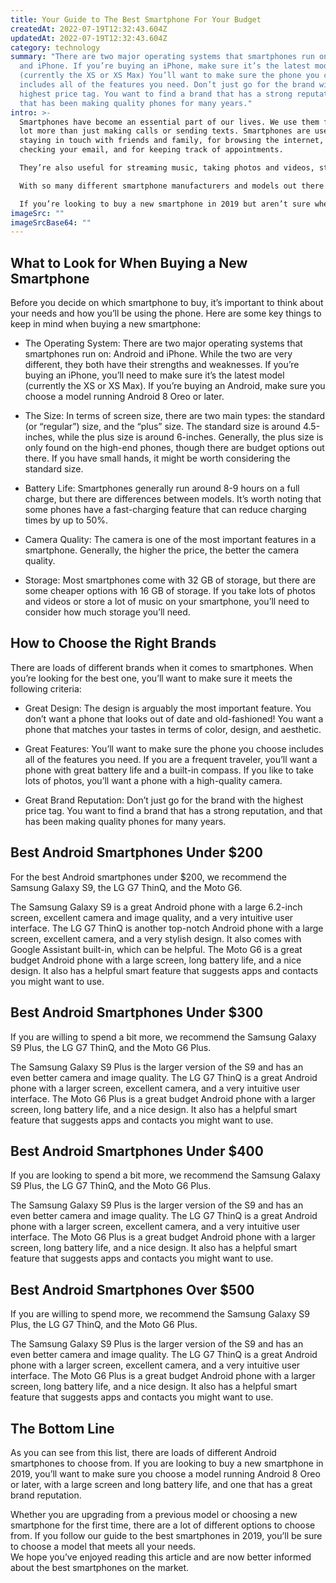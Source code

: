 ```yaml
---
title: Your Guide to The Best Smartphone For Your Budget
createdAt: 2022-07-19T12:32:43.604Z
updatedAt: 2022-07-19T12:32:43.604Z
category: technology
summary: "There are two major operating systems that smartphones run on: Android
  and iPhone. If you’re buying an iPhone, make sure it’s the latest model
  (currently the XS or XS Max) You’ll want to make sure the phone you choose
  includes all of the features you need. Don’t just go for the brand with the
  highest price tag. You want to find a brand that has a strong reputation, and
  that has been making quality phones for many years."
intro: >-
  Smartphones have become an essential part of our lives. We use them for a
  lot more than just making calls or sending texts. Smartphones are useful for
  staying in touch with friends and family, for browsing the internet, for
  checking your email, and for keeping track of appointments.

  They’re also useful for streaming music, taking photos and videos, storing documents you need to access on the go, and keeping track of your fitness goals by monitoring your steps taken and calories burned.

  With so many different smartphone manufacturers and models out there it can be hard to know which one is right for you. Do you want a high end phone with all the bells and whistles? Or would a cheaper option suit your needs just fine?

  If you’re looking to buy a new smartphone in 2019 but aren’t sure where to start, read on to discover our guide to the best smartphones in 2019, broken down by budget.
imageSrc: ""
imageSrcBase64: ""
---
```


## What to Look for When Buying a New Smartphone

Before you decide on which smartphone to buy, it’s important to think about your needs and how you’ll be using the phone. Here are some key things to keep in mind when buying a new smartphone:

- The Operating System: There are two major operating systems that smartphones run on: Android and iPhone. While the two are very different, they both have their strengths and weaknesses. If you’re buying an iPhone, you’ll need to make sure it’s the latest model (currently the XS or XS Max). If you’re buying an Android, make sure you choose a model running Android 8 Oreo or later.

- The Size: In terms of screen size, there are two main types: the standard (or “regular”) size, and the “plus” size. The standard size is around 4.5-inches, while the plus size is around 6-inches. Generally, the plus size is only found on the high-end phones, though there are budget options out there. If you have small hands, it might be worth considering the standard size.

- Battery Life: Smartphones generally run around 8-9 hours on a full charge, but there are differences between models. It’s worth noting that some phones have a fast-charging feature that can reduce charging times by up to 50%.

- Camera Quality: The camera is one of the most important features in a smartphone. Generally, the higher the price, the better the camera quality.

- Storage: Most smartphones come with 32 GB of storage, but there are some cheaper options with 16 GB of storage. If you take lots of photos and videos or store a lot of music on your smartphone, you’ll need to consider how much storage you’ll need.

## How to Choose the Right Brands

There are loads of different brands when it comes to smartphones. When you’re looking for the best one, you’ll want to make sure it meets the following criteria:

- Great Design: The design is arguably the most important feature. You don’t want a phone that looks out of date and old-fashioned! You want a phone that matches your tastes in terms of color, design, and aesthetic.

- Great Features: You’ll want to make sure the phone you choose includes all of the features you need. If you are a frequent traveler, you’ll want a phone with great battery life and a built-in compass. If you like to take lots of photos, you’ll want a phone with a high-quality camera.

- Great Brand Reputation: Don’t just go for the brand with the highest price tag. You want to find a brand that has a strong reputation, and that has been making quality phones for many years.

## Best Android Smartphones Under $200

For the best Android smartphones under $200, we recommend the Samsung Galaxy S9, the LG G7 ThinQ, and the Moto G6.

The Samsung Galaxy S9 is a great Android phone with a large 6.2-inch screen, excellent camera and image quality, and a very intuitive user interface.
The LG G7 ThinQ is another top-notch Android phone with a large screen, excellent camera, and a very stylish design. It also comes with Google Assistant built-in, which can be helpful.
The Moto G6 is a great budget Android phone with a large screen, long battery life, and a nice design. It also has a helpful smart feature that suggests apps and contacts you might want to use.

## Best Android Smartphones Under $300

If you are willing to spend a bit more, we recommend the Samsung Galaxy S9 Plus, the LG G7 ThinQ, and the Moto G6 Plus.

The Samsung Galaxy S9 Plus is the larger version of the S9 and has an even better camera and image quality.
The LG G7 ThinQ is a great Android phone with a larger screen, excellent camera, and a very intuitive user interface.
The Moto G6 Plus is a great budget Android phone with a larger screen, long battery life, and a nice design. It also has a helpful smart feature that suggests apps and contacts you might want to use.

## Best Android Smartphones Under $400

If you are looking to spend a bit more, we recommend the Samsung Galaxy S9 Plus, the LG G7 ThinQ, and the Moto G6 Plus.

The Samsung Galaxy S9 Plus is the larger version of the S9 and has an even better camera and image quality.
The LG G7 ThinQ is a great Android phone with a larger screen, excellent camera, and a very intuitive user interface.
The Moto G6 Plus is a great budget Android phone with a larger screen, long battery life, and a nice design. It also has a helpful smart feature that suggests apps and contacts you might want to use.

## Best Android Smartphones Over $500

If you are willing to spend more, we recommend the Samsung Galaxy S9 Plus, the LG G7 ThinQ, and the Moto G6 Plus.

The Samsung Galaxy S9 Plus is the larger version of the S9 and has an even better camera and image quality.
The LG G7 ThinQ is a great Android phone with a larger screen, excellent camera, and a very intuitive user interface.
The Moto G6 Plus is a great budget Android phone with a larger screen, long battery life, and a nice design. It also has a helpful smart feature that suggests apps and contacts you might want to use.

## The Bottom Line

As you can see from this list, there are loads of different Android smartphones to choose from.
If you are looking to buy a new smartphone in 2019, you’ll want to make sure you choose a model running Android 8 Oreo or later, with a large screen and long battery life, and one that has a great brand reputation.

Whether you are upgrading from a previous model or choosing a new smartphone for the first time, there are a lot of different options to choose from.
If you follow our guide to the best smartphones in 2019, you’ll be sure to choose a model that meets all your needs.  
We hope you’ve enjoyed reading this article and are now better informed about the best smartphones on the market.
